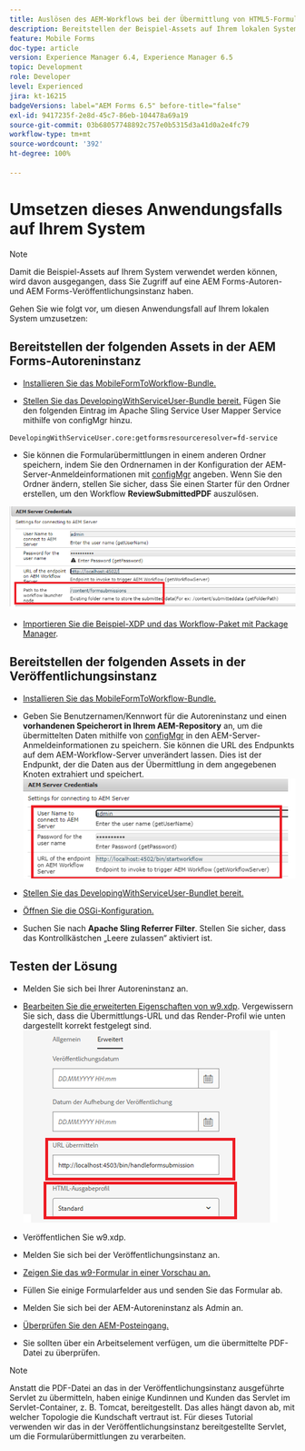 ```yaml
---
title: Auslösen des AEM-Workflows bei der Übermittlung von HTML5-Formularen – Umsetzen des Anwendungsfalls
description: Bereitstellen der Beispiel-Assets auf Ihrem lokalen System
feature: Mobile Forms
doc-type: article
version: Experience Manager 6.4, Experience Manager 6.5
topic: Development
role: Developer
level: Experienced
jira: kt-16215
badgeVersions: label="AEM Forms 6.5" before-title="false"
exl-id: 9417235f-2e8d-45c7-86eb-104478a69a19
source-git-commit: 03b68057748892c757e0b5315d3a41d0a2e4fc79
workflow-type: tm+mt
source-wordcount: '392'
ht-degree: 100%

---
```


# Umsetzen dieses Anwendungsfalls auf Ihrem System

>[!NOTE]
>
>Damit die Beispiel-Assets auf Ihrem System verwendet werden können, wird davon ausgegangen, dass Sie Zugriff auf eine AEM Forms-Autoren- und AEM Forms-Veröffentlichungsinstanz haben.

Gehen Sie wie folgt vor, um diesen Anwendungsfall auf Ihrem lokalen System umzusetzen:

## Bereitstellen der folgenden Assets in der AEM Forms-Autoreninstanz

* [Installieren Sie das MobileFormToWorkflow-Bundle.](assets/MobileFormToWorkflow.core-1.0.0-SNAPSHOT.jar)

* [Stellen Sie das DevelopingWithServiceUser-Bundle bereit.](https://experienceleague.adobe.com/docs/experience-manager-learn/assets/developingwithserviceuser.zip?lang=de)
Fügen Sie den folgenden Eintrag im Apache Sling Service User Mapper Service mithilfe von configMgr hinzu.

```
DevelopingWithServiceUser.core:getformsresourceresolver=fd-service
```

* Sie können die Formularübermittlungen in einem anderen Ordner speichern, indem Sie den Ordnernamen in der Konfiguration der AEM-Server-Anmeldeinformationen mit [configMgr](http://localhost:4502/system/console/configMg) angeben. Wenn Sie den Ordner ändern, stellen Sie sicher, dass Sie einen Starter für den Ordner erstellen, um den Workflow **ReviewSubmittedPDF** auszulösen.

![config-author](assets/author-config.png)
* [Importieren Sie die Beispiel-XDP und das Workflow-Paket mit Package Manager](assets/xdp-form-and-workflow.zip).


## Bereitstellen der folgenden Assets in der Veröffentlichungsinstanz

* [Installieren Sie das MobileFormToWorkflow-Bundle.](assets/MobileFormToWorkflow.core-1.0.0-SNAPSHOT.jar)

* Geben Sie Benutzernamen/Kennwort für die Autoreninstanz und einen **vorhandenen Speicherort in Ihrem AEM-Repository** an, um die übermittelten Daten mithilfe von [configMgr](http://localhost:4503/system/console/configMgr) in den AEM-Server-Anmeldeinformationen zu speichern. Sie können die URL des Endpunkts auf dem AEM-Workflow-Server unverändert lassen. Dies ist der Endpunkt, der die Daten aus der Übermittlung in dem angegebenen Knoten extrahiert und speichert.
  ![publish-config](assets/publish-config.png)

* [Stellen Sie das DevelopingWithServiceUser-Bundlet bereit.](https://experienceleague.adobe.com/docs/experience-manager-learn/assets/developingwithserviceuser.zip?lang=de)
* [Öffnen Sie die OSGi-Konfiguration.](http://localhost:4503/system/console/configMgr)
* Suchen Sie nach **Apache Sling Referrer Filter**. Stellen Sie sicher, dass das Kontrollkästchen „Leere zulassen“ aktiviert ist.


## Testen der Lösung

* Melden Sie sich bei Ihrer Autoreninstanz an. 
* [Bearbeiten Sie die erweiterten Eigenschaften von w9.xdp](http://localhost:4502/libs/fd/fm/gui/content/forms/formmetadataeditor.html/content/dam/formsanddocuments/w9.xdp). Vergewissern Sie sich, dass die Übermittlungs-URL und das Render-Profil wie unten dargestellt korrekt festgelegt sind.
  ![xdp-advanced-properties](assets/mobile-form-properties.png)

* Veröffentlichen Sie w9.xdp.
* Melden Sie sich bei der Veröffentlichungsinstanz an.
* [Zeigen Sie das w9-Formular in einer Vorschau an.](http://localhost:4503/content/dam/formsanddocuments/w9.xdp/jcr:content)
* Füllen Sie einige Formularfelder aus und senden Sie das Formular ab.
* Melden Sie sich bei der AEM-Autoreninstanz als Admin an.
* [Überprüfen Sie den AEM-Posteingang.](http://localhost:4502/aem/inbox)
* Sie sollten über ein Arbeitselement verfügen, um die übermittelte PDF-Datei zu überprüfen.

>[!NOTE]
>
>Anstatt die PDF-Datei an das in der Veröffentlichungsinstanz ausgeführte Servlet zu übermitteln, haben einige Kundinnen und Kunden das Servlet im Servlet-Container, z. B. Tomcat, bereitgestellt. Das alles hängt davon ab, mit welcher Topologie die Kundschaft vertraut ist. Für dieses Tutorial verwenden wir das in der Veröffentlichungsinstanz bereitgestellte Servlet, um die Formularübermittlungen zu verarbeiten.
